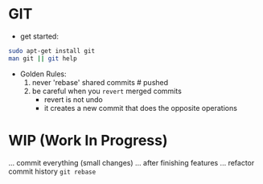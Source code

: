 GIT
===


* get started:

```bash
sudo apt-get install git
man git || git help
```


* Golden Rules: 
    1. never 'rebase' shared commits # pushed
    2. be careful when you `revert` merged commits
        * revert is not undo
        * it creates a new commit that does the opposite operations 
 
 # WIP (Work In Progress)
 ... commit everything (small changes)
 ... after finishing features
 ... refactor commit history
 ```git rebase```